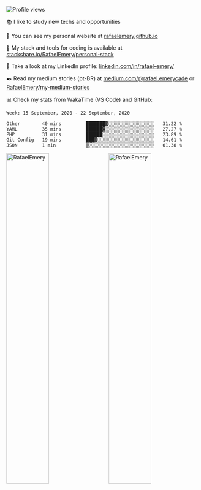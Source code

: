 ![Profile views](https://gpvc.arturio.dev/RafaelEmery)
 
 :books:  I like to study new techs and opportunities
 
 :rocket:  You can see my personal website at [rafaelemery.github.io](https://rafaelemery.github.io)
 
 :hammer: My stack and tools for coding is available at [stackshare.io/RafaelEmery/personal-stack](https://stackshare.io/RafaelEmery/personal-stack)
 
 :busts_in_silhouette:  Take a look at my LinkedIn profile: [linkedin.com/in/rafael-emery/](https://www.linkedin.com/in/rafael-emery/)
 
 :black_nib: Read my medium stories (pt-BR) at [medium.com/@rafael.emerycade](https://medium.com/@rafael.emerycade) or [RafaelEmery/my-medium-stories](https://github.com/RafaelEmery/my-medium-stories)
 
 :bar_chart: Check my stats from WakaTime (VS Code) and GitHub:

<!--START_SECTION:waka-->
```text
Week: 15 September, 2020 - 22 September, 2020

Other        40 mins         ███████▓░░░░░░░░░░░░░░░░░   31.22 % 
YAML         35 mins         ██████▓░░░░░░░░░░░░░░░░░░   27.27 % 
PHP          31 mins         ██████░░░░░░░░░░░░░░░░░░░   23.89 % 
Git Config   19 mins         ███▓░░░░░░░░░░░░░░░░░░░░░   14.61 % 
JSON         1 min           ▒░░░░░░░░░░░░░░░░░░░░░░░░   01.38 % 
```
<!--END_SECTION:waka-->

<!-- [![RafaelEmery's github stats](https://github-readme-stats.vercel.app/api?username=RafaelEmery&show_icons=true&count_private=true&hide=prs)](https://github.com/anuraghazra/github-readme-stats) -->

<p width="100%">
<img width="47%" align="left" src="https://github-readme-stats.vercel.app/api?username=RafaelEmery&show_icons=true&count_private=true&hide=prs)" alt="RafaelEmery" />
<img width="47%" align="right" src="https://github-readme-stats.vercel.app/api/top-langs/?username=RafaelEmery&layout=compact&hide=html,jupyter%20notebook" alt="RafaelEmery" />
</p>
